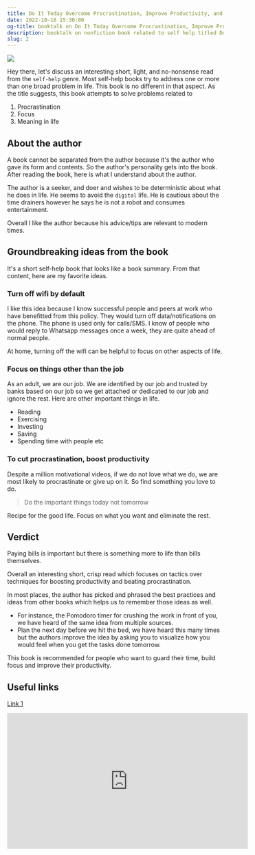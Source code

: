 ```yaml
---
title: Do It Today Overcome Procrastination, Improve Productivity, and Achieve More Meaningful Things By Darius Foroux
date: 2022-10-16 15:30:00
og-title: booktalk on Do It Today Overcome Procrastination, Improve Productivity, and Achieve More Meaningful Things By Darius Foroux
description: booktalk on nonfiction book related to self help titled Do It Today Overcome Procrastination, Improve Productivity, and Achieve More Meaningful Things By Darius Foroux.
slug: 2
---
```


![](./assets/book2.webp)

Hey there, let's discuss an interesting short, light, and no-nonsense read from the `self-help` genre. Most self-help books try to address one or more than one broad problem in life. This book is no different in that aspect. As the title suggests, this book attempts to solve problems related to 

1. Procrastination
2. Focus
3. Meaning in life

## About the author

A book cannot be separated from the author because it's the author who gave its form and contents. So the author's personality gets into the book. After reading the book, here is what I understand about the author.

The author is a seeker, and doer and wishes to be deterministic about what he does in life. He seems to avoid the `digital` life. He is cautious about the time drainers however he says he is not a robot and consumes entertainment.

Overall I like the author because his advice/tips are relevant to modern times.

## Groundbreaking ideas from the book

It's a short self-help book that looks like a book summary. From that content, here are my favorite ideas.

### Turn off wifi by default

I like this idea because I know successful people and peers at work who have benefitted from this policy. They would turn off data/notifications on the phone. The phone is used only for calls/SMS. I know of people who would reply to Whatsapp messages once a week, they are quite ahead of normal people.

At home, turning off the wifi can be helpful to focus on other aspects of life.


### Focus on things other than the job

As an adult, we are our job. We are identified by our job and trusted by banks based on our job so we get attached or dedicated to our job and ignore the rest. Here are other important things in life.

- Reading
- Exercising
- Investing
- Saving
- Spending time with people etc

### To cut procrastination, boost productivity

Despite a million motivational videos, if we do not love what we do, we are most likely to procrastinate or give up on it. So find something you love to do.

> Do the important things today not tomorrow

Recipe for the good life. Focus on what you want and eliminate the rest.

## Verdict

Paying bills is important but there is something more to life than bills themselves. 

Overall an interesting short, crisp read which focuses on tactics over techniques for boosting productivity and beating procrastination.

In most places, the author has picked and phrased the best practices and ideas from other books which helps us to remember those ideas as well. 

- For instance, the Pomodoro timer for crushing the work in front of you, we have heard of the same idea from multiple sources.
- Plan the next day before we hit the bed, we have heard this many times but the authors improve the idea by asking you to visualize how you would feel when you get the tasks done tomorrow.

This book is recommended for people who want to guard their time, build focus and improve their productivity.


## Useful links

<a href="https://myreadforchange.com/do-it-today-book-summary-i-darius-foroux">Link 1</a>

<iframe width="560" height="315" src="https://www.youtube.com/embed/TieI0FanmdM" title="YouTube video player" frameborder="0" allow="accelerometer; autoplay; clipboard-write; encrypted-media; gyroscope; picture-in-picture" allowfullscreen></iframe>